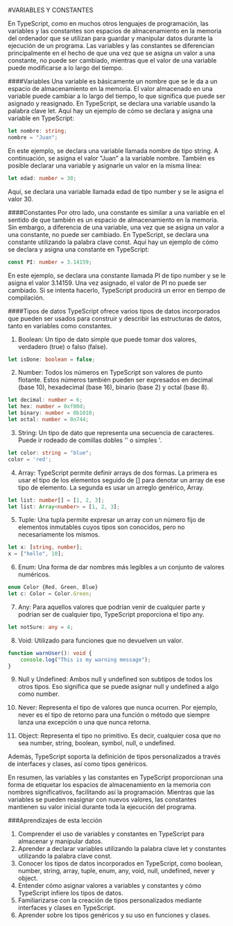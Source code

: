 #VARIABLES Y CONSTANTES

En TypeScript, como en muchos otros lenguajes de programación, las variables y las constantes son espacios de almacenamiento en la memoria del ordenador que se utilizan para guardar y manipular datos durante la ejecución de un programa. Las variables y las constantes se diferencian principalmente en el hecho de que una vez que se asigna un valor a una constante, no puede ser cambiado, mientras que el valor de una variable puede modificarse a lo largo del tiempo.

####Variables
Una variable es básicamente un nombre que se le da a un espacio de almacenamiento en la memoria. El valor almacenado en una variable puede cambiar a lo largo del tiempo, lo que significa que puede ser asignado y reasignado. En TypeScript, se declara una variable usando la palabra clave let. Aquí hay un ejemplo de cómo se declara y asigna una variable en TypeScript:
```ts
let nombre: string;
nombre = "Juan";
```
En este ejemplo, se declara una variable llamada nombre de tipo string. A continuación, se asigna el valor "Juan" a la variable nombre. También es posible declarar una variable y asignarle un valor en la misma línea:
```ts
let edad: number = 30;
```

Aquí, se declara una variable llamada edad de tipo number y se le asigna el valor 30.

####Constantes
Por otro lado, una constante es similar a una variable en el sentido de que también es un espacio de almacenamiento en la memoria. Sin embargo, a diferencia de una variable, una vez que se asigna un valor a una constante, no puede ser cambiado. En TypeScript, se declara una constante utilizando la palabra clave const. Aquí hay un ejemplo de cómo se declara y asigna una constante en TypeScript:
```ts
const PI: number = 3.14159;
```
En este ejemplo, se declara una constante llamada PI de tipo number y se le asigna el valor 3.14159. Una vez asignado, el valor de PI no puede ser cambiado. Si se intenta hacerlo, TypeScript producirá un error en tiempo de compilación.

####Tipos de datos
TypeScript ofrece varios tipos de datos incorporados que pueden ser usados para construir y describir las estructuras de datos, tanto en variables como constantes.

1. Boolean: Un tipo de dato simple que puede tomar dos valores, verdadero (true) o falso (false).
```ts
let isDone: boolean = false;
```

2. Number: Todos los números en TypeScript son valores de punto flotante. Estos números también pueden ser expresados en decimal (base 10), hexadecimal (base 16), binario (base 2) y octal (base 8).

```ts
let decimal: number = 6;
let hex: number = 0xf00d;
let binary: number = 0b1010;
let octal: number = 0o744;
```
3. String: Un tipo de dato que representa una secuencia de caracteres. Puede ir rodeado de comillas dobles '' o simples '.
```ts
let color: string = "blue";
color = 'red';
```

4. Array: TypeScript permite definir arrays de dos formas. La primera es usar el tipo de los elementos seguido de [] para denotar un array de ese tipo de elemento. La segunda es usar un arreglo genérico, Array<elemType>.
```ts
let list: number[] = [1, 2, 3];
let list: Array<number> = [1, 2, 3];
```

5. Tuple: Una tupla permite expresar un array con un número fijo de elementos inmutables cuyos tipos son conocidos, pero no necesariamente los mismos.
```ts
let x: [string, number];
x = ["hello", 10];
```
6. Enum: Una forma de dar nombres más legibles a un conjunto de valores numéricos.
```ts
enum Color {Red, Green, Blue}
let c: Color = Color.Green;
```
7. Any: Para aquellos valores que podrían venir de cualquier parte y podrían ser de cualquier tipo, TypeScript proporciona el tipo any.
```ts
let notSure: any = 4;
```

8. Void: Utilizado para funciones que no devuelven un valor.
```ts
function warnUser(): void {
    console.log("This is my warning message");
}
```
9. Null y Undefined: Ambos null y undefined son subtipos de todos los otros tipos. Eso significa que se puede asignar null y undefined a algo como number.

10. Never: Representa el tipo de valores que nunca ocurren. Por ejemplo, never es el tipo de retorno para una función o método que siempre lanza una excepción o una que nunca retorna.

11. Object: Representa el tipo no primitivo. Es decir, cualquier cosa que no sea number, string, boolean, symbol, null, o undefined.

Además, TypeScript soporta la definición de tipos personalizados a través de interfaces y clases, así como tipos genéricos.

En resumen, las variables y las constantes en TypeScript proporcionan una forma de etiquetar los espacios de almacenamiento en la memoria con nombres significativos, facilitando así la programación. Mientras que las variables se pueden reasignar con nuevos valores, las constantes mantienen su valor inicial durante toda la ejecución del programa.

###Aprendizajes de esta lección
1. Comprender el uso de variables y constantes en TypeScript para almacenar y manipular datos.
2. Aprender a declarar variables utilizando la palabra clave let y constantes utilizando la palabra clave const.
3. Conocer los tipos de datos incorporados en TypeScript, como boolean, number, string, array, tuple, enum, any, void, null, undefined, never y object.
4. Entender cómo asignar valores a variables y constantes y cómo TypeScript infiere los tipos de datos.
5. Familiarizarse con la creación de tipos personalizados mediante interfaces y clases en TypeScript.
6. Aprender sobre los tipos genéricos y su uso en funciones y clases.